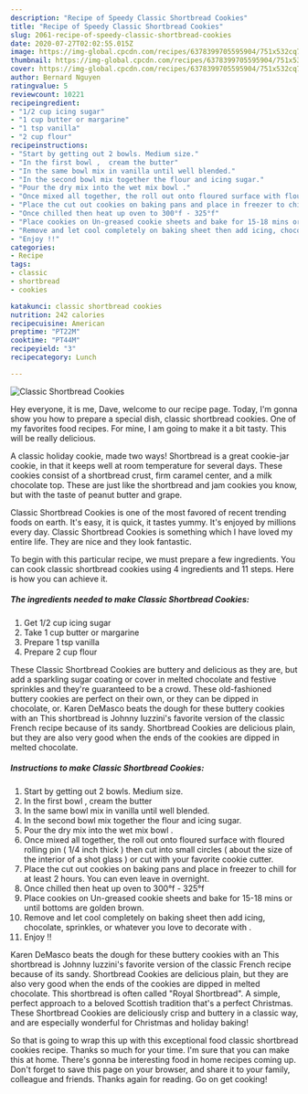 ```yaml
---
description: "Recipe of Speedy Classic Shortbread Cookies"
title: "Recipe of Speedy Classic Shortbread Cookies"
slug: 2061-recipe-of-speedy-classic-shortbread-cookies
date: 2020-07-27T02:02:55.015Z
image: https://img-global.cpcdn.com/recipes/6378399705595904/751x532cq70/classic-shortbread-cookies-recipe-main-photo.jpg
thumbnail: https://img-global.cpcdn.com/recipes/6378399705595904/751x532cq70/classic-shortbread-cookies-recipe-main-photo.jpg
cover: https://img-global.cpcdn.com/recipes/6378399705595904/751x532cq70/classic-shortbread-cookies-recipe-main-photo.jpg
author: Bernard Nguyen
ratingvalue: 5
reviewcount: 10221
recipeingredient:
- "1/2 cup icing sugar"
- "1 cup butter or margarine"
- "1 tsp vanilla"
- "2 cup flour"
recipeinstructions:
- "Start by getting out 2 bowls. Medium size."
- "In the first bowl ,  cream the butter"
- "In the same bowl mix in vanilla until well blended."
- "In the second bowl mix together the flour and icing sugar."
- "Pour the dry mix into the wet mix bowl ."
- "Once mixed all together, the roll out onto floured surface with floured rolling pin ( 1/4 inch thick ) then cut into small circles ( about the size of the interior of a shot glass ) or cut with your favorite cookie cutter."
- "Place the cut out cookies on baking pans and place in freezer to chill for at least 2 hours. You can even leave in overnight."
- "Once chilled then heat up oven to 300°f - 325°f"
- "Place cookies on Un-greased cookie sheets and bake for 15-18 mins or until bottoms are golden brown."
- "Remove and let cool completely on baking sheet then add icing, chocolate, sprinkles, or whatever you love to decorate with ."
- "Enjoy !!"
categories:
- Recipe
tags:
- classic
- shortbread
- cookies

katakunci: classic shortbread cookies 
nutrition: 242 calories
recipecuisine: American
preptime: "PT22M"
cooktime: "PT44M"
recipeyield: "3"
recipecategory: Lunch

---
```



![Classic Shortbread Cookies](https://img-global.cpcdn.com/recipes/6378399705595904/751x532cq70/classic-shortbread-cookies-recipe-main-photo.jpg)

Hey everyone, it is me, Dave, welcome to our recipe page. Today, I'm gonna show you how to prepare a special dish, classic shortbread cookies. One of my favorites food recipes. For mine, I am going to make it a bit tasty. This will be really delicious.

A classic holiday cookie, made two ways! Shortbread is a great cookie-jar cookie, in that it keeps well at room temperature for several days. These cookies consist of a shortbread crust, firm caramel center, and a milk chocolate top. These are just like the shortbread and jam cookies you know, but with the taste of peanut butter and grape.

Classic Shortbread Cookies is one of the most favored of recent trending foods on earth. It's easy, it is quick, it tastes yummy. It's enjoyed by millions every day. Classic Shortbread Cookies is something which I have loved my entire life. They are nice and they look fantastic.


To begin with this particular recipe, we must prepare a few ingredients. You can cook classic shortbread cookies using 4 ingredients and 11 steps. Here is how you can achieve it.

<!--inarticleads1-->

##### The ingredients needed to make Classic Shortbread Cookies:

1. Get 1/2 cup icing sugar
1. Take 1 cup butter or margarine
1. Prepare 1 tsp vanilla
1. Prepare 2 cup flour


These Classic Shortbread Cookies are buttery and delicious as they are, but add a sparkling sugar coating or cover in melted chocolate and festive sprinkles and they&#39;re guaranteed to be a crowd. These old-fashioned buttery cookies are perfect on their own, or they can be dipped in chocolate, or. Karen DeMasco beats the dough for these buttery cookies with an This shortbread is Johnny Iuzzini&#39;s favorite version of the classic French recipe because of its sandy. Shortbread Cookies are delicious plain, but they are also very good when the ends of the cookies are dipped in melted chocolate. 

<!--inarticleads2-->

##### Instructions to make Classic Shortbread Cookies:

1. Start by getting out 2 bowls. Medium size.
1. In the first bowl ,  cream the butter
1. In the same bowl mix in vanilla until well blended.
1. In the second bowl mix together the flour and icing sugar.
1. Pour the dry mix into the wet mix bowl .
1. Once mixed all together, the roll out onto floured surface with floured rolling pin ( 1/4 inch thick ) then cut into small circles ( about the size of the interior of a shot glass ) or cut with your favorite cookie cutter.
1. Place the cut out cookies on baking pans and place in freezer to chill for at least 2 hours. You can even leave in overnight.
1. Once chilled then heat up oven to 300°f - 325°f
1. Place cookies on Un-greased cookie sheets and bake for 15-18 mins or until bottoms are golden brown.
1. Remove and let cool completely on baking sheet then add icing, chocolate, sprinkles, or whatever you love to decorate with .
1. Enjoy !!


Karen DeMasco beats the dough for these buttery cookies with an This shortbread is Johnny Iuzzini&#39;s favorite version of the classic French recipe because of its sandy. Shortbread Cookies are delicious plain, but they are also very good when the ends of the cookies are dipped in melted chocolate. This shortbread is often called &#34;Royal Shortbread&#34;. A simple, perfect approach to a beloved Scottish tradition that&#39;s a perfect Christmas. These Shortbread Cookies are deliciously crisp and buttery in a classic way, and are especially wonderful for Christmas and holiday baking! 

So that is going to wrap this up with this exceptional food classic shortbread cookies recipe. Thanks so much for your time. I'm sure that you can make this at home. There's gonna be interesting food in home recipes coming up. Don't forget to save this page on your browser, and share it to your family, colleague and friends. Thanks again for reading. Go on get cooking!
